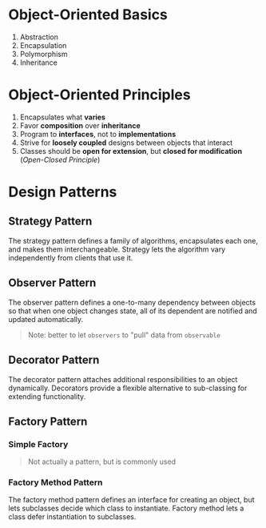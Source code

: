 # Object-Oriented Basics
1. Abstraction
2. Encapsulation
3. Polymorphism
4. Inheritance

# Object-Oriented Principles
1. Encapsulates what **varies**
2. Favor **composition** over **inheritance**
3. Program to **interfaces**, not to **implementations**
4. Strive for **loosely coupled** designs between objects that interact
5. Classes should be **open for extension**, but **closed for modification** (_Open-Closed Principle_)


# Design Patterns

## Strategy Pattern
The strategy pattern defines a family of algorithms, encapsulates each one, and makes them interchangeable. Strategy lets the algorithm vary independently from clients that use it.

## Observer Pattern
The observer pattern defines a one-to-many dependency between objects so that when one object changes state, all of its dependent are notified and updated automatically.
> Note: better to let `observers` to "pull" data from `observable`

## Decorator Pattern
The decorator pattern attaches additional responsibilities to an object dynamically. Decorators provide a flexible alternative to sub-classing for extending functionality.

## Factory Pattern
### Simple Factory
> Not actually a pattern, but is commonly used

### Factory Method Pattern
The factory method pattern defines an interface for creating an object, but lets subclasses decide which class to instantiate. Factory method lets a class defer instantiation to subclasses.
